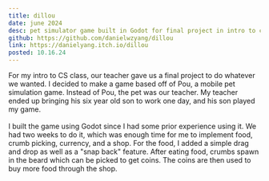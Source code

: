 ```yaml
---
title: dillou
date: june 2024
desc: pet simulator game built in Godot for final project in intro to cs class
github: https://github.com/danielwzyang/dillou
link: https://danielyang.itch.io/dillou
posted: 10.16.24
---
```

For my intro to CS class, our teacher gave us a final project to do whatever we wanted. I decided to make a game based off of Pou, a mobile pet simulation game. Instead of Pou, the pet was our teacher. My teacher ended up bringing his six year old son to work one day, and his son played my game.
<br><br>
I built the game using Godot since I had some prior experience using it. We had two weeks to do it, which was enough time for me to implement food, crumb picking, currency, and a shop. For the food, I added a simple drag and drop as well as a "snap back" feature. After eating food, crumbs spawn in the beard which can be picked to get coins. The coins are then used to buy more food through the shop.